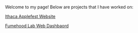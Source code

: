 Welcome to my page! Below are projects that I have worked on:

<a href="https://reinw482.github.io/IthacaApplefest/index.html">Ithaca Applefest Website</a>


<a href="https://github.com/reinw482/Fumehood-Dashboard">Fumehood Lab Web Dashbaord</a>


